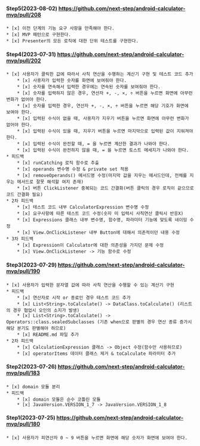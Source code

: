 #### Step5(2023-08-02) https://github.com/next-step/android-calculator-mvp/pull/208
    * [x] 이전 단계의 기능 요구 사항을 만족해야 한다.
    * [x] MVP 패턴으로 구현한다.
    * [x] Presenter의 모든 로직에 대한 단위 테스트를 구현한다.

#### Step4(2023-07-31) https://github.com/next-step/android-calculator-mvp/pull/202
    * [x] 사용자가 클릭한 값에 따라서 사칙 연산을 수행하는 계산기 구현 및 테스트 코드 추가
        * [x] 사용자가 입력한 숫자를 화면에 보여줘야 한다.
        * [x] 숫자를 연속해서 입력한 경우에는 연속된 숫자를 보여줘야 한다. 
        * [x] 숫자를 입력하지 않은 경우, 연산자 +, -, ×, ÷ 버튼을 누르면 화면에 아무런 변화가 없어야 한다.
        * [x] 숫자를 입력한 경우, 연산자 +, -, ×, ÷ 버튼을 누르면 해당 기호가 화면에 보여야 한다.
        * [x] 입력된 수식이 없을 때, 사용자가 지우기 버튼을 누르면 화면에 아무런 변화가 없어야 한다.
        * [x] 입력된 수식이 있을 때, 지우기 버튼을 누르면 마지막으로 입력된 값이 지워져야 한다.
        * [x] 입력된 수식이 완전할 때, = 을 누르면 계산한 결과가 나와야 한다.
        * [x] 입력된 수식이 완전하지 않을 때, = 을 누르면 토스트 메세지가 나와야 한다.
    * 피드백
        * [x] runCatching 로직 함수로 추출
        * [x] operands 변수명 수정 & private set 적용
        * [x] removeOperands() 메서드명 수정(마지막 값을 지우는 메서드인데, 전체를 지우는 메서드로 잘못 해석할 여지 존재)
        * [x] 버튼 ClickListener 중복되는 코드 간결화(버튼 클릭의 경우 로직이 같으므로 코드 간결화 필요)
    * 2차 피드백
        * [x] 테스트 코드 내부 CalculatorExpression 변수명 수정
        * [x] 요구사항에 따른 테스트 코드 수정(숫자 미 입력시 사칙연산 클릭시 반응X)
        * [x] Expressions 클래스 내부 변수명, 함수명, 파라미터 기능에 맞도록 네이밍 수정
        * [x] View.OnClickListener 내부 Button에 대해서 의존적이던 내용 수정
    * 3차 피드백
        * [x] Expression이 Calculator에 대한 의존성을 가지던 문제 수정
        * [x] View.OnClickListener -> 기능 함수로 수정

#### Step3(2023-07-29) https://github.com/next-step/android-calculator-mvp/pull/190
    * [x] 사용자가 입력한 문자열 값에 따라 사칙 연산을 수행할 수 있는 계산기 구현
    * 피드백
        * [x] 연산자로 시작 or 종료인 경우 테스트 코드 추가
        * [x] List<String>.toCalculate() -> DataClass.toCalculate() (리스트의 경우 협업시 오인의 소지가 발생)
        * [x] List<String>.toCalculate() -> Operators::class.sealedSubclasses (기존 when으로 판별의 경우 연산 종류 증가시 해당 분기도 판별해야 하므로)
        * [x] README.md 파일 추가
    * 2차 피드백
        * [x] CalculationExpression 클래스 -> Object 수정(함수만 사용하므로)
        * [x] operatorItems 데이터 클래스 제거 & toCalculate 파라미터 추가

#### Step2(2023-07-26) https://github.com/next-step/android-calculator-mvp/pull/183
    * [x] domain 모듈 분리
    * 피드백
        * [x] domain 모듈은 순수 코틀린 모듈
        * [x] JavaVersion.VERSION_1_7 -> JavaVersion.VERSION_1_8

#### Step1(2023-07-25) https://github.com/next-step/android-calculator-mvp/pull/180
    * [x] 사용자가 피연산자 0 ~ 9 버튼을 누르면 화면에 해당 숫자가 화면에 보여야 한다.


